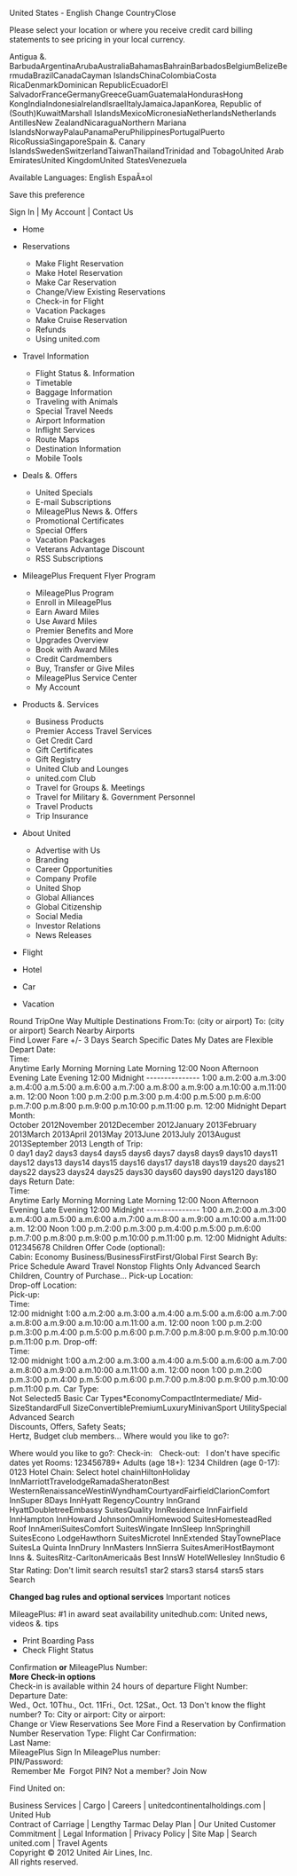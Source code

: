 United States - English Change CountryClose

Please select your location or where you receive credit card billing statements to see pricing in your local currency.

Antigua &. BarbudaArgentinaArubaAustraliaBahamasBahrainBarbadosBelgiumBelizeBermudaBrazilCanadaCayman IslandsChinaColombiaCosta RicaDenmarkDominican RepublicEcuadorEl SalvadorFranceGermanyGreeceGuamGuatemalaHondurasHong KongIndiaIndonesiaIrelandIsraelItalyJamaicaJapanKorea, Republic of (South)KuwaitMarshall IslandsMexicoMicronesiaNetherlandsNetherlands AntillesNew ZealandNicaraguaNorthern Mariana IslandsNorwayPalauPanamaPeruPhilippinesPortugalPuerto RicoRussiaSingaporeSpain &. Canary IslandsSwedenSwitzerlandTaiwanThailandTrinidad and TobagoUnited Arab EmiratesUnited KingdomUnited StatesVenezuela

Available Languages: English EspaÃ±ol

Save this preference

Sign In | My Account | Contact Us

*   Home
*   Reservations
    *   Make Flight Reservation
    *   Make Hotel Reservation
    *   Make Car Reservation
    *   Change/View Existing Reservations
    *   Check-in for Flight
    *   Vacation Packages
    *   Make Cruise Reservation
    *   Refunds
    *   Using united.com
*   Travel Information
    *   Flight Status &. Information
    *   Timetable
    *   Baggage Information
    *   Traveling with Animals
    *   Special Travel Needs
    *   Airport Information
    *   Inflight Services
    *   Route Maps
    *   Destination Information
    *   Mobile Tools
*   Deals &. Offers
    *   United Specials
    *   E-mail Subscriptions
    *   MileagePlus News &. Offers
    *   Promotional Certificates
    *   Special Offers
    *   Vacation Packages
    *   Veterans Advantage Discount
    *   RSS Subscriptions
*   MileagePlus Frequent Flyer Program
    *   MileagePlus Program
    *   Enroll in MileagePlus
    *   Earn Award Miles
    *   Use Award Miles
    *   Premier Benefits and More
    *   Upgrades Overview
    *   Book with Award Miles
    *   Credit Cardmembers
    *   Buy, Transfer or Give Miles
    *   MileagePlus Service Center
    *   My Account
*   Products &. Services
    *   Business Products
    *   Premier Access Travel Services
    *   Get Credit Card
    *   Gift Certificates
    *   Gift Registry
    *   United Club and Lounges
    *   united.com Club
    *   Travel for Groups &. Meetings
    *   Travel for Military &. Government Personnel
    *   Travel Products
    *   Trip Insurance
*   About United
    *   Advertise with Us
    *   Branding
    *   Career Opportunities
    *   Company Profile
    *   United Shop
    *   Global Alliances
    *   Global Citizenship
    *   Social Media
    *   Investor Relations
    *   News Releases

*   Flight
*   Hotel
*   Car
*   Vacation

Round TripOne Way Multiple Destinations From:To: (city or airport) To: (city or airport) Search Nearby Airports  
Find Lower Fare +/- 3 Days Search Specific Dates My Dates are Flexible Depart Date:  
Time:  
Anytime Early Morning Morning Late Morning 12:00 Noon Afternoon Evening Late Evening 12:00 Midnight --------------- 1:00 a.m.2:00 a.m.3:00 a.m.4:00 a.m.5:00 a.m.6:00 a.m.7:00 a.m.8:00 a.m.9:00 a.m.10:00 a.m.11:00 a.m. 12:00 Noon 1:00 p.m.2:00 p.m.3:00 p.m.4:00 p.m.5:00 p.m.6:00 p.m.7:00 p.m.8:00 p.m.9:00 p.m.10:00 p.m.11:00 p.m. 12:00 Midnight Depart Month:  
October 2012November 2012December 2012January 2013February 2013March 2013April 2013May 2013June 2013July 2013August 2013September 2013 Length of Trip:  
0 day1 day2 days3 days4 days5 days6 days7 days8 days9 days10 days11 days12 days13 days14 days15 days16 days17 days18 days19 days20 days21 days22 days23 days24 days25 days30 days60 days90 days120 days180 days Return Date:  
Time:  
Anytime Early Morning Morning Late Morning 12:00 Noon Afternoon Evening Late Evening 12:00 Midnight --------------- 1:00 a.m.2:00 a.m.3:00 a.m.4:00 a.m.5:00 a.m.6:00 a.m.7:00 a.m.8:00 a.m.9:00 a.m.10:00 a.m.11:00 a.m. 12:00 Noon 1:00 p.m.2:00 p.m.3:00 p.m.4:00 p.m.5:00 p.m.6:00 p.m.7:00 p.m.8:00 p.m.9:00 p.m.10:00 p.m.11:00 p.m. 12:00 Midnight Adults:  
012345678 Children Offer Code (optional):  
Cabin: Economy Business/BusinessFirstFirst/Global First Search By:  
Price Schedule Award Travel Nonstop Flights Only Advanced Search  
Children, Country of Purchase... Pick-up Location:  
Drop-off Location:  
Pick-up:  
Time:  
12:00 midnight 1:00 a.m.2:00 a.m.3:00 a.m.4:00 a.m.5:00 a.m.6:00 a.m.7:00 a.m.8:00 a.m.9:00 a.m.10:00 a.m.11:00 a.m. 12:00 noon 1:00 p.m.2:00 p.m.3:00 p.m.4:00 p.m.5:00 p.m.6:00 p.m.7:00 p.m.8:00 p.m.9:00 p.m.10:00 p.m.11:00 p.m. Drop-off:  
Time:  
12:00 midnight 1:00 a.m.2:00 a.m.3:00 a.m.4:00 a.m.5:00 a.m.6:00 a.m.7:00 a.m.8:00 a.m.9:00 a.m.10:00 a.m.11:00 a.m. 12:00 noon 1:00 p.m.2:00 p.m.3:00 p.m.4:00 p.m.5:00 p.m.6:00 p.m.7:00 p.m.8:00 p.m.9:00 p.m.10:00 p.m.11:00 p.m. Car Type:  
Not Selected5 Basic Car Types\*EconomyCompactIntermediate/ Mid-SizeStandardFull SizeConvertiblePremiumLuxuryMinivanSport UtilitySpecial Advanced Search  
Discounts, Offers, Safety Seats;  
Hertz, Budget club members... Where would you like to go?:

Where would you like to go?: Check-in:   Check-out:   I don't have specific dates yet Rooms: 123456789+ Adults (age 18+): 1234 Children (age 0-17): 0123 Hotel Chain: Select hotel chainHiltonHoliday InnMarriottTravelodgeRamadaSheratonBest WesternRenaissanceWestinWyndhamCourtyardFairfieldClarionComfort InnSuper 8Days InnHyatt RegencyCountry InnGrand HyattDoubletreeEmbassy SuitesQuality InnResidence InnFairfield InnHampton InnHoward JohnsonOmniHomewood SuitesHomesteadRed Roof InnAmeriSuitesComfort SuitesWingate InnSleep InnSpringhill SuitesEcono LodgeHawthorn SuitesMicrotel InnExtended StayTownePlace SuitesLa Quinta InnDrury InnMasters InnSierra SuitesAmeriHostBaymont Inns &. SuitesRitz-CarltonAmericaâs Best InnsW HotelWellesley InnStudio 6 Star Rating: Don't limit search results1 star2 stars3 stars4 stars5 stars Search

**Changed bag rules and optional services** Important notices

MileagePlus: #1 in award seat availability unitedhub.com: United news, videos &. tips

*   Print Boarding Pass
*   Check Flight Status

Confirmation **or** MileagePlus Number:  
**More Check-in options**  
Check-in is available within 24 hours of departure Flight Number:  
Departure Date:  
Wed., Oct. 10Thu., Oct. 11Fri., Oct. 12Sat., Oct. 13 Don't know the flight number? To: City or airport: City or airport:  
Change or View Reservations See More Find a Reservation by Confirmation Number Reservation Type: Flight Car Confirmation:  
Last Name:  
MileagePlus Sign In MileagePlus number:  
PIN/Password:  
 Remember Me  Forgot PIN? Not a member? Join Now

Find United on:

Business Services | Cargo | Careers | unitedcontinentalholdings.com | United Hub  
Contract of Carriage | Lengthy Tarmac Delay Plan | Our United Customer Commitment | Legal Information | Privacy Policy | Site Map | Search united.com | Travel Agents  
Copyright © 2012 United Air Lines, Inc.  
All rights reserved.